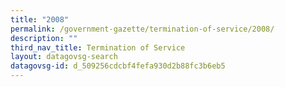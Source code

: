 ```yaml
---
title: "2008"
permalink: /government-gazette/termination-of-service/2008/
description: ""
third_nav_title: Termination of Service
layout: datagovsg-search
datagovsg-id: d_509256cdcbf4fefa930d2b88fc3b6eb5
---
```

